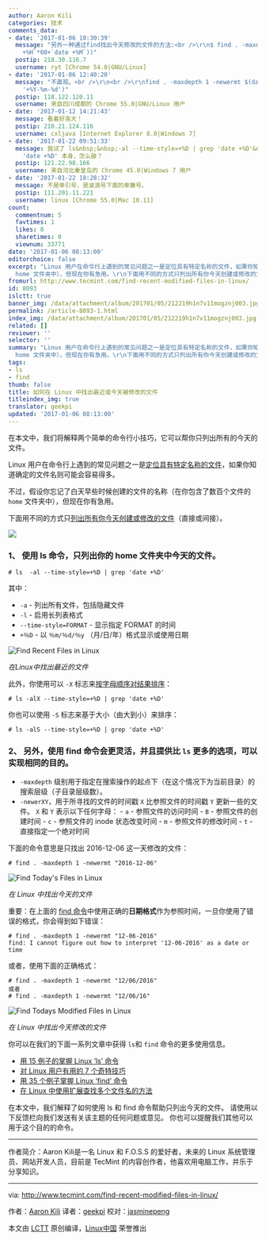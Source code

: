 ```yaml
---
author: Aaron Kili
categories: 技术
comments_data:
- date: '2017-01-06 10:30:39'
  message: "另外一种通过find找出今天修改的文件的方法:<br />\r\n$ find . -maxdepth 1 -mmin -$((`date
    +%H`*60+`date +%M`))"
  postip: 218.30.116.7
  username: ryt [Chrome 54.0|GNU/Linux]
- date: '2017-01-06 12:40:20'
  message: "不直观。<br />\r\n<br />\r\nfind . -maxdepth 1 -newermt $(date --date='now'
    '+%Y-%m-%d')"
  postip: 118.122.120.11
  username: 来自四川成都的 Chrome 55.0|GNU/Linux 用户
- date: '2017-01-12 14:21:43'
  message: 看着好高大！
  postip: 210.21.124.116
  username: cxljava [Internet Explorer 8.0|Windows 7]
- date: '2017-01-22 09:51:33'
  message: 我试了 ls&nbsp;&nbsp;-al --time-style=+%D | grep 'date +%D'&nbsp;&nbsp;过滤的不是当前日期好像是
    'date +%D' 本身，怎么破？
  postip: 121.22.98.166
  username: 来自河北秦皇岛的 Chrome 45.0|Windows 7 用户
- date: '2017-01-22 18:28:32'
  message: 不是单引号，是波浪号下面的单撇号。
  postip: 111.201.11.221
  username: linux [Chrome 55.0|Mac 10.11]
count:
  commentnum: 5
  favtimes: 1
  likes: 0
  sharetimes: 0
  viewnum: 33771
date: '2017-01-06 08:13:00'
editorchoice: false
excerpt: "Linux 用户在命令行上遇到的常见问题之一是定位具有特定名称的文件，如果你知道确定的文件名则可能会容易得假设你忘记了白天早些时候创建的文件的名称（在你包含了数百个文件的
  home 文件夹中），但现在你有急用。\r\n下面用不同的方式只列出所有你今天创建或修改的文件（直接或间接）。"
fromurl: http://www.tecmint.com/find-recent-modified-files-in-linux/
id: 8093
islctt: true
banner_img: /data/attachment/album/201701/05/212219h1n7v11mogznj003.jpg
permalink: /article-8093-1.html
index_img: /data/attachment/album/201701/05/212219h1n7v11mogznj003.jpg.thumb.jpg
related: []
reviewer: ''
selector: ''
summary: "Linux 用户在命令行上遇到的常见问题之一是定位具有特定名称的文件，如果你知道确定的文件名则可能会容易得假设你忘记了白天早些时候创建的文件的名称（在你包含了数百个文件的
  home 文件夹中），但现在你有急用。\r\n下面用不同的方式只列出所有你今天创建或修改的文件（直接或间接）。"
tags:
- ls
- find
thumb: false
title: 如何在 Linux 中找出最近或今天被修改的文件
titleindex_img: true
translator: geekpi
updated: '2017-01-06 08:13:00'
---
```


在本文中，我们将解释两个简单的命令行小技巧，它可以帮你只列出所有的今天的文件。


Linux 用户在命令行上遇到的常见问题之一是[定位具有特定名称的文件](/article-5973-1.html)，如果你知道确定的文件名则可能会容易得多。


不过，假设你忘记了白天早些时候创建的文件的名称（在你包含了数百个文件的 `home` 文件夹中），但现在你有急用。


下面用不同的方式只[列出所有你今天创建或修改的文件](/article-7984-1.html)（直接或间接）。


![](/data/attachment/album/201701/05/212219h1n7v11mogznj003.jpg)


### 1、 使用 ls 命令，只列出你的 home 文件夹中今天的文件。



```
# ls  -al --time-style=+%D | grep 'date +%D'

```

其中：


* `-a` - 列出所有文件，包括隐藏文件
* `-l` - 启用长列表格式
* `--time-style=FORMAT` - 显示指定 FORMAT 的时间
* `+％D` - 以 `％m/％d/％y` （月/日/年）格式显示或使用日期


![Find Recent Files in Linux](/data/attachment/album/201701/06/090717eldbidcicipwd5kf.png)


*在Linux中找出最近的文件*


此外，你使用可以 `-X` 标志来[按字母顺序对结果排序](/article-5372-1.html)：



```
# ls -alX --time-style=+%D | grep 'date +%D'

```

你也可以使用 `-S` 标志来基于大小（由大到小）来排序：



```
# ls -alS --time-style=+%D | grep 'date +%D'

```

### 2、 另外，使用 find 命令会更灵活，并且提供比 `ls` 更多的选项，可以实现相同的目的。


* `-maxdepth` 级别用于指定在搜索操作的起点下（在这个情况下为当前目录）的搜索层级（子目录层级数）。
* `-newerXY`，用于所寻找的文件的时间戳 `X` 比参照文件的时间戳 `Y` 更新一些的文件。 `X` 和 `Y` 表示以下任何字母： - `a` - 参照文件的访问时间 - `B` - 参照文件的创建时间 - `c` - 参照文件的 inode 状态改变时间 - `m` - 参照文件的修改时间 - `t` - 直接指定一个绝对时间


下面的命令意思是只找出 2016-12-06 这一天修改的文件：



```
# find . -maxdepth 1 -newermt "2016-12-06"

```

![Find Today's Files in Linux](/data/attachment/album/201701/05/212244geaw3vy199t7a3a9.png)


*在 Linux 中找出今天的文件*


重要：在上面的 [find 命令](/article-1672-1.html)中使用正确的**日期格式**作为参照时间，一旦你使用了错误的格式，你会得到如下错误：



```
# find . -maxdepth 1 -newermt "12-06-2016"
find: I cannot figure out how to interpret '12-06-2016' as a date or time

```

或者，使用下面的正确格式：



```
# find . -maxdepth 1 -newermt "12/06/2016"
或者
# find . -maxdepth 1 -newermt "12/06/16"

```

![Find Todays Modified Files in Linux](/data/attachment/album/201701/05/212245qkhqbnndihxqhffs.png)


*在 Linux 中找出今天修改的文件*


你可以在我们的下面一系列文章中获得 `ls`和 `find` 命令的更多使用信息。


* [用 15 例子的掌握 Linux ‘ls’ 命令](http://www.tecmint.com/15-basic-ls-command-examples-in-linux/)
* [对 Linux 用户有用的 7 个奇特技巧](http://www.tecmint.com/linux-ls-command-tricks/)
* [用 35 个例子掌握 Linux ‘find’ 命令](http://www.tecmint.com/35-practical-examples-of-linux-find-command/)
* [在 Linux 中使用扩展查找多个文件名的方法](http://www.tecmint.com/linux-find-command-to-search-multiple-filenames-extensions/)


在本文中，我们解释了如何使用 ls 和 find 命令帮助只列出今天的文件。 请使用以下反馈栏向我们发送有关该主题的任何问题或意见。 你也可以提醒我们其他可以用于这个目的的命令。




---


作者简介：Aaron Kili是一名 Linux 和 F.O.S.S 的爱好者，未来的 Linux 系统管理员、网站开发人员，目前是 TecMint 的内容创作者，他喜欢用电脑工作，并乐于分享知识。




---


via: <http://www.tecmint.com/find-recent-modified-files-in-linux/>


作者：[Aaron Kili](http://www.tecmint.com/author/aaronkili/) 译者：[geekpi](https://github.com/geekpi) 校对：[jasminepeng](https://github.com/jasminepeng)


本文由 [LCTT](https://github.com/LCTT/TranslateProject) 原创编译，[Linux中国](https://linux.cn/) 荣誉推出